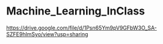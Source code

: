 # Machine_Learning_InClass
https://drive.google.com/file/d/1Psn65Ym9pV9GFbW3O_SA-SZFE9hlmSyo/view?usp=sharing
